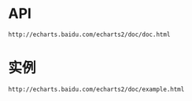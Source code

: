 # API     
 `http://echarts.baidu.com/echarts2/doc/doc.html`
# 实例     
`http://echarts.baidu.com/echarts2/doc/example.html`

